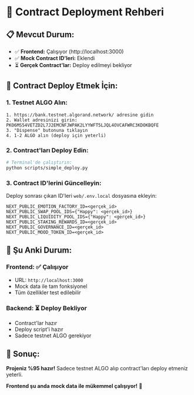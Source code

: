 # 🚀 Contract Deployment Rehberi

## 📋 **Mevcut Durum:**
- ✅ **Frontend:** Çalışıyor (http://localhost:3000)
- ✅ **Mock Contract ID'leri:** Eklendi
- ⏳ **Gerçek Contract'lar:** Deploy edilmeyi bekliyor

## 🔧 **Contract Deploy Etmek İçin:**

### **1. Testnet ALGO Alın:**
```
1. https://bank.testnet.algorand.network/ adresine gidin
2. Wallet adresinizi girin: PKO6MS54VETZD2L7J2EMCNFJWPAK2LYYWFT5LJQL4OVCAFWRC3KDOKBQFE
3. "Dispense" butonuna tıklayın
4. 1-2 ALGO alın (deploy için yeterli)
```

### **2. Contract'ları Deploy Edin:**
```bash
# Terminal'de çalıştırın:
python scripts/simple_deploy.py
```

### **3. Contract ID'lerini Güncelleyin:**
Deploy sonrası çıkan ID'leri `web/.env.local` dosyasına ekleyin:

```env
NEXT_PUBLIC_EMOTION_FACTORY_ID=<gerçek_id>
NEXT_PUBLIC_SWAP_POOL_IDS={"Happy": <gerçek_id>}
NEXT_PUBLIC_LIQUIDITY_POOL_IDS={"Happy": <gerçek_id>}
NEXT_PUBLIC_STAKING_REWARDS_ID=<gerçek_id>
NEXT_PUBLIC_GOVERNANCE_ID=<gerçek_id>
NEXT_PUBLIC_MOOD_TOKEN_ID=<gerçek_id>
```

## 🎯 **Şu Anki Durum:**

### **Frontend:** ✅ **Çalışıyor**
- URL: `http://localhost:3000`
- Mock data ile tam fonksiyonel
- Tüm özellikler test edilebilir

### **Backend:** ⏳ **Deploy Bekliyor**
- Contract'lar hazır
- Deploy script'i hazır
- Sadece testnet ALGO gerekiyor

## 🎉 **Sonuç:**
**Projeniz %95 hazır!** Sadece testnet ALGO alıp contract'ları deploy etmeniz yeterli.

**Frontend şu anda mock data ile mükemmel çalışıyor!** 🚀
